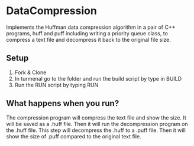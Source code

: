 # DataCompression
Implements the Huffman data compression algorithm in a pair of C++ programs, huff and puff including writing a priority queue class, to compress a text file and decompress it back to the original file size.

## Setup
1. Fork & Clone
2. In turmenal go to the folder and run the build script by type in BUILD
3. Run the RUN script by typing RUN

## What happens when you run?
The compression program will compress the text file and show the size. It will be saved as a .huff file. Then it will run the decompression program on the .huff file. This step will decompress the .huff to a .puff file. Then it will show the size of .puff compared to the original text file.
